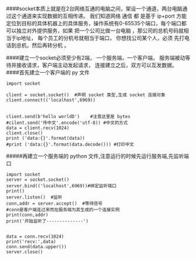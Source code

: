 ####socket本质上就是在2台网络互通的电脑之间，架设一个通道，两台电脑通过这个通道来实现数据的互相传递。 我们知道网络 通信 都 是基于 ip+port 方能定位到目标的具体机器上的具体服务，操作系统有0-65535个端口，每个端口都可以独立对外提供服务，如果 把一个公司比做一台电脑 ，那公司的总机号码就相当于ip地址， 每个员工的分机号就相当于端口， 你想找公司某个人，必须 先打电话到总机，然后再转分机 。

 

####建立一个socket必须至少有2端， 一个服务端，一个客户端， 服务端被动等待并接收请求，客户端主动发起请求， 连接建立之后，双方可以互发数据。
####首先建立一个客户端的 py 文件
```
import socket

client = socket.socket()  #声明 socket 类型,生成 socket 连接对象
client.connect(('localhost',6969))


client.send(b'hello worldD')    #注意这里是 bytes
#cilent.send('传中文'.encode('utf-8)) #中文的方式
data = client.recv(1024)
client.close()
print ('data:{}'.format(data))
#print ('data:{}'.format(data.decode())) #打印中文
```
#####再建立一个服务端的 python 文件,注意运行的时候先运行服务端,先监听端口
```
import socket
server = socket.socket()
server.bind(('localhost',6969))#绑定监听端口
print()
server.listen()  #监听
conn,addr = server.accept()  #等待信号
#conn是客户端连过来而在服务端为其生成的一个连接实例
print(conn,addr)
print('开始监听了--------------')


data = conn.recv(1024)
print('recv:',data)
conn.send(data.upper())
server.close()
```


